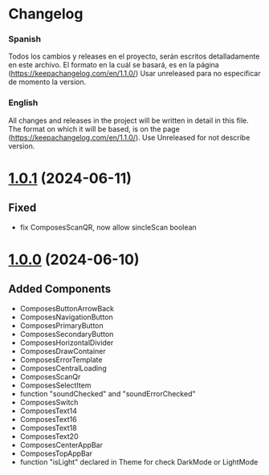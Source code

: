 # Changelog

### Spanish

Todos los cambios y releases en el proyecto, serán escritos detalladamente en este archivo.
El formato en la cuál se basará, es en la página (https://keepachangelog.com/en/1.1.0/)
Usar unreleased para no especificar de momento la version.

### English

All changes and releases in the project will be written in detail in this file.
The format on which it will be based, is on the page (https://keepachangelog.com/en/1.1.0/).
Use Unreleased for not describe version.

# [1.0.1](https://maven.pkg.github.com/NicolasAvilaB/com.android.ui.NicolasAvilaB:composes:1.0.1) (2024-06-11)

## Fixed
- fix ComposesScanQR, now allow sincleScan boolean

# [1.0.0](https://maven.pkg.github.com/NicolasAvilaB/com.android.ui.NicolasAvilaB:composes:1.0.0) (2024-06-10)

## Added Components
- ComposesButtonArrowBack
- ComposesNavigationButton
- ComposesPrimaryButton
- ComposesSecondaryButton
- ComposesHorizontalDivider
- ComposesDrawContainer
- ComposesErrorTemplate
- ComposesCentralLoading
- ComposesScanQr
- ComposesSelectItem
- function "soundChecked" and "soundErrorChecked"
- ComposesSwitch
- ComposesText14
- ComposesText16
- ComposesText18
- ComposesText20
- ComposesCenterAppBar
- ComposesTopAppBar
- function "isLight" declared in Theme for check DarkMode or LightMode
